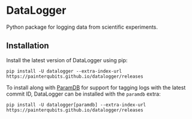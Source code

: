 # DataLogger

<!-- start introduction -->

Python package for logging data from scientific experiments.

<!-- end introduction -->

## Installation

<!-- start installation -->

Install the latest version of DataLogger using pip:

```
pip install -U datalogger --extra-index-url https://painterqubits.github.io/datalogger/releases
```

To install along with [ParamDB] for support for tagging logs with the latest commit ID,
DataLogger can be installed with the `paramdb` extra:

```
pip install -U datalogger[paramdb] --extra-index-url https://painterqubits.github.io/datalogger/releases
```

[ParamDB]: https://paramdb.readthedocs.io/en/stable/

<!-- end installation -->
